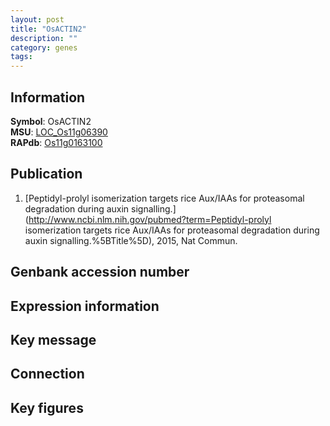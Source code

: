```yaml
---
layout: post
title: "OsACTIN2"
description: ""
category: genes
tags: 
---
```


## Information
__Symbol__: OsACTIN2  
__MSU__: [LOC_Os11g06390](http://rice.plantbiology.msu.edu/cgi-bin/ORF_infopage.cgi?orf=LOC_Os11g06390)  
__RAPdb__: [Os11g0163100](http://rapdb.dna.affrc.go.jp/viewer/gbrowse_details/irgsp1?name=Os11g0163100)  

## Publication
1. [Peptidyl-prolyl isomerization targets rice Aux/IAAs for proteasomal degradation during auxin signalling.](http://www.ncbi.nlm.nih.gov/pubmed?term=Peptidyl-prolyl isomerization targets rice Aux/IAAs for proteasomal degradation during auxin signalling.%5BTitle%5D), 2015, Nat Commun.

## Genbank accession number

## Expression information

## Key message

## Connection

## Key figures


